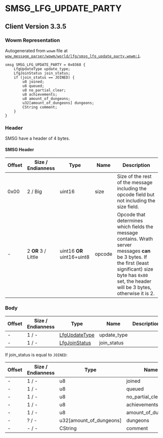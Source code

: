 # SMSG_LFG_UPDATE_PARTY

## Client Version 3.3.5

### Wowm Representation

Autogenerated from `wowm` file at [`wow_message_parser/wowm/world/lfg/smsg_lfg_update_party.wowm:1`](https://github.com/gtker/wow_messages/tree/main/wow_message_parser/wowm/world/lfg/smsg_lfg_update_party.wowm#L1).
```rust,ignore
smsg SMSG_LFG_UPDATE_PARTY = 0x0368 {
    LfgUpdateType update_type;
    LfgJoinStatus join_status;
    if (join_status == JOINED) {
        u8 joined;
        u8 queued;
        u8 no_partial_clear;
        u8 achievements;
        u8 amount_of_dungeons;
        u32[amount_of_dungeons] dungeons;
        CString comment;
    }
}
```
### Header

SMSG have a header of 4 bytes.

#### SMSG Header

| Offset | Size / Endianness | Type   | Name   | Description |
| ------ | ----------------- | ------ | ------ | ----------- |
| 0x00   | 2 / Big           | uint16 | size   | Size of the rest of the message including the opcode field but not including the size field.|
| -      | 2 **OR** 3 / Little| uint16 **OR** uint16+uint8 | opcode | Opcode that determines which fields the message contains. Wrath server messages **can** be 3 bytes. If the first (least significant) size byte has `0x80` set, the header will be 3 bytes, otherwise it is 2. |

### Body

| Offset | Size / Endianness | Type | Name | Description | Comment |
| ------ | ----------------- | ---- | ---- | ----------- | ------- |
| - | 1 / - | [LfgUpdateType](lfgupdatetype.md) | update_type |  |  |
| - | 1 / - | [LfgJoinStatus](lfgjoinstatus.md) | join_status |  |  |

If join_status is equal to `JOINED`:

| Offset | Size / Endianness | Type | Name | Description | Comment |
| ------ | ----------------- | ---- | ---- | ----------- | ------- |
| - | 1 / - | u8 | joined |  |  |
| - | 1 / - | u8 | queued |  |  |
| - | 1 / - | u8 | no_partial_clear |  |  |
| - | 1 / - | u8 | achievements |  |  |
| - | 1 / - | u8 | amount_of_dungeons |  |  |
| - | ? / - | u32[amount_of_dungeons] | dungeons |  |  |
| - | - / - | CString | comment |  |  |

